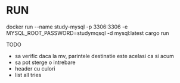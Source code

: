 RUN
===
docker run --name study-mysql -p 3306:3306 -e MYSQL_ROOT_PASSWORD=studymqsql -d mysql:latest
cargo run


TODO

- sa verific daca la mv, parintele destinatie este acelasi ca si acum
- sa pot sterge o intrebare
- header cu culori
- list all tries

